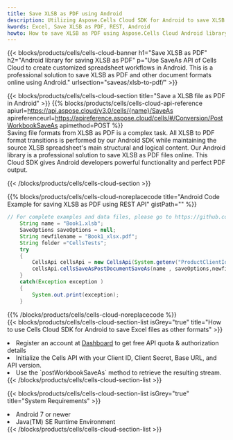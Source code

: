 ```yaml
---
title: Save XLSB as PDF using Android 
description: Utilizing Aspose.Cells Cloud SDK for Android to save XLSB format file as PDF format file. 
kwords: Excel, Save XLSB as PDF, REST, Android
howto: How to save XLSB as PDF using Aspose.Cells Cloud Android library.
---
```



{{< blocks/products/cells/cells-cloud-banner h1="Save XLSB as PDF" h2="Android library for saving XLSB as PDF" p="Use SaveAs API of Cells Cloud to create customized spreadsheet workflows in Android. This is a professional solution to save XLSB as PDF and other document formats online using Android." urlsection="saveas/xlsb-to-pdf/" >}}

{{< blocks/products/cells/cells-cloud-section  title="Save a XLSB file as PDF in Android" >}}
{{% blocks/products/cells/cells-cloud-api-reference  apiurl=https://api.aspose.cloud/v3.0/cells/{name}/SaveAs  apireferenceurl=https://apireference.aspose.cloud/cells/#/Conversion/PostWorkbookSaveAs  apimethod=POST %}}
<br/>
Saving file formats from XLSB as PDF is a complex task. All XLSB to PDF format transitions is performed by our Android SDK while maintaining the source XLSB spreadsheet's main structural and logical content. Our Android library is a professional solution to save XLSB as PDF files online. This Cloud SDK gives Android developers powerful functionality and perfect PDF output.

{{< /blocks/products/cells/cells-cloud-section >}}

{{% blocks/products/cells/cells-cloud-noreplacecode title="Android Code Example for saving XLSB as PDF using REST API" gistPath="" %}}
  
```java
// For complete examples and data files, please go to https://github.com/aspose-cells-cloud/aspose-cells-cloud-android/
    String name = "Book1.xlsb";
    SaveOptions saveOptions = null;
    String newfilename = "Book1_xlsx.pdf";
    String folder ="CellsTests";
    try
    {
        CellsApi cellsApi = new CellsApi(System.getenv("ProductClientId"), System.getenv("ProductClientSecret"));
        cellsApi.cellsSaveAsPostDocumentSaveAs(name , saveOptions,newfilename,false,false,folder,null,null,null,true);                       
    }
    catch(Exception exception )
    {
        System.out.print(exception);
    }
```
  
{{% /blocks/products/cells/cells-cloud-noreplacecode  %}}
<br/>
{{< blocks/products/cells/cells-cloud-section-list isGrey="true"  title="How to use Cells Cloud SDK for Android to save Excel files as other formats" >}}
<li>Register an account at <a href="https://dashboard.aspose.cloud/">Dashboard</a> to get free API quota & authorization details</li>
<li>Initialize the Cells API with your Client ID, Client Secret, Base URL, and API version.</li>
<li>Use the `postWorkbookSaveAs` method to retrieve the resulting stream.</li>
{{< /blocks/products/cells/cells-cloud-section-list >}}

{{< blocks/products/cells/cells-cloud-section-list isGrey="true"  title="System Requirements" >}}
<li>Android 7 or newer</li>
<li>Java(TM) SE Runtime Environment</li>
{{< /blocks/products/cells/cells-cloud-section-list >}}
